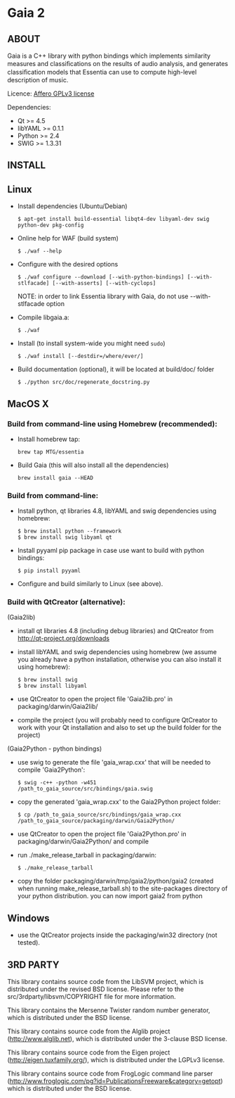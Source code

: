 Gaia 2
======

ABOUT
-----

Gaia is a C++ library with python bindings which implements similarity measures and classiﬁcations on the results of audio analysis, and generates classiﬁcation models that Essentia can use to compute high-level description of music. 

Licence: [Affero GPLv3 license](http://www.gnu.org/licenses/agpl.html)


Dependencies:
  
  * Qt >= 4.5
  * libYAML >= 0.1.1
  * Python >= 2.4
  * SWIG >= 1.3.31


INSTALL
-------

## Linux

- Install dependencies (Ubuntu/Debian)
   ```
   $ apt-get install build-essential libqt4-dev libyaml-dev swig python-dev pkg-config
   ```

- Online help for WAF (build system)
   ```
   $ ./waf --help
   ```
   
- Configure with the desired options
    ```
    $ ./waf configure --download [--with-python-bindings] [--with-stlfacade] [--with-asserts] [--with-cyclops]
    ```    
    NOTE: in order to link Essentia library with Gaia, do not use --with-stlfacade option

- Compile libgaia.a:
    ```
    $ ./waf
    ```
    
- Install (to install system-wide you might need ```sudo```)
    ```
    $ ./waf install [--destdir=/where/ever/]
    ```
    
- Build documentation (optional), it will be located at build/doc/ folder
    ```
    $ ./python src/doc/regenerate_docstring.py
    ```

## MacOS X

### Build from command-line using Homebrew (recommended):

- Install homebrew tap:
    ```
    brew tap MTG/essentia
    ```

- Build Gaia (this will also install all the dependencies)

    ```
    brew install gaia --HEAD
    ```

### Build from command-line:

- Install python, qt libraries 4.8, libYAML and swig dependencies using homebrew:	
    ```
    $ brew install python --framework
    $ brew install swig libyaml qt
    ```

- Install pyyaml pip package in case use want to build with python bindings:
    ```
    $ pip install pyyaml
    ```
    
- Configure and build similarly to Linux (see above).


### Build with QtCreator (alternative):

(Gaia2lib)

- install qt libraries 4.8 (including debug libraries) and QtCreator from http://qt-project.org/downloads

- install libYAML and swig dependencies using homebrew (we assume you already have a python 
  installation, otherwise you can also install it using homebrew):
    ```
    $ brew install swig
    $ brew install libyaml
    ```

- use QtCreator to open the project file 'Gaia2lib.pro' in packaging/darwin/Gaia2lib/

- compile the project (you will probably need to configure QtCreator to work with your Qt 
  installation and also to set up the build folder for the project)

(Gaia2Python - python bindings)

- use swig to generate the file 'gaia_wrap.cxx' that will be needed to compile 'Gaia2Python':
    ```
    $ swig -c++ -python -w451 /path_to_gaia_source/src/bindings/gaia.swig 
    ```

- copy the generated 'gaia_wrap.cxx' to the Gaia2Python project folder:
    ```
    $ cp /path_to_gaia_source/src/bindings/gaia_wrap.cxx /path_to_gaia_source/packaging/darwin/Gaia2Python/
    ```
        
- use QtCreator to open the project file 'Gaia2Python.pro' in packaging/darwin/Gaia2Python/ and compile

- run ./make_release_tarball in packaging/darwin:
    ```
    $ ./make_release_tarball
    ```

- copy the folder packaging/darwin/tmp/gaia2/python/gaia2 (created when running make_release_tarball.sh) 
  to the site-packages directory of your python distribution. you can now import gaia2 from python


## Windows

- use the QtCreator projects inside the packaging/win32 directory (not tested).



3RD PARTY
---------

This library contains source code from the LibSVM project, which is distributed
under the revised BSD license.
Please refer to the src/3rdparty/libsvm/COPYRIGHT file for more information.

This library contains the Mersenne Twister random number generator, which
is distributed under the BSD license.

This library contains source code from the Alglib project (http://www.alglib.net),
which is distributed under the 3-clause BSD license.

This library contains source code from the Eigen project (http://eigen.tuxfamily.org/),
which is distributed under the LGPLv3 license.

This library contains source code from FrogLogic command line parser
(http://www.froglogic.com/pg?id=PublicationsFreeware&category=getopt)
which is distributed under the BSD license.
